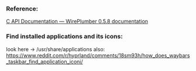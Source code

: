 ### Reference:
[C API Documentation — WirePlumber 0.5.8 documentation](https://pipewire.pages.freedesktop.org/wireplumber/library/c_api.html)

### Find installed applications and its icons:
look here -> /usr/share/applications
also: https://www.reddit.com/r/hyprland/comments/18sm93h/how_does_waybars_taskbar_find_application_iconi/


